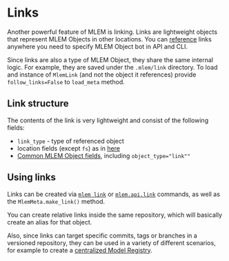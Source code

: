 # Links

Another powerful feature of MLEM is linking. Links are lightweight objects that
represent MLEM Objects in other locations. You can
[reference](/doc/user-guide/project-structure#referencing-mlem-objects) links
anywhere you need to specify MLEM Object bot in API and CLI.

<admon type="tip">

Since links are also a type of MLEM Object, they share the same internal logic.
For example, they are saved under the `.mlem/link` directory. To load and
instance of `MlemLink` (and not the object it references) provide
`follow_links=False` to `load_meta` method.

</admon>

## Link structure

The contents of the link is very lightweight and consist of the following
fields:

- `link_type` - type of referenced object
- location fields (except `fs`) as in
  [here](/doc/user-guide/project-structure#referencing-mlem-objects)
- [Common MLEM Object fields](/doc/user-guide/basic-concepts#common-fields),
  including `object_type="link""`

## Using links

Links can be created via [`mlem link`](/doc/command-reference/link) or
[`mlem.api.link`](/doc/api-reference/link) commands, as well as the
`MlemMeta.make_link()` method.

<admon type="tip">

You can create relative links inside the same repository, which will basically
create an alias for that object.

</admon>

Also, since links can target specific commits, tags or branches in a versioned
repository, they can be used in a variety of different scenarios, for example to
create a [centralized Model Registry](/doc/use-cases/mlem-mr).
